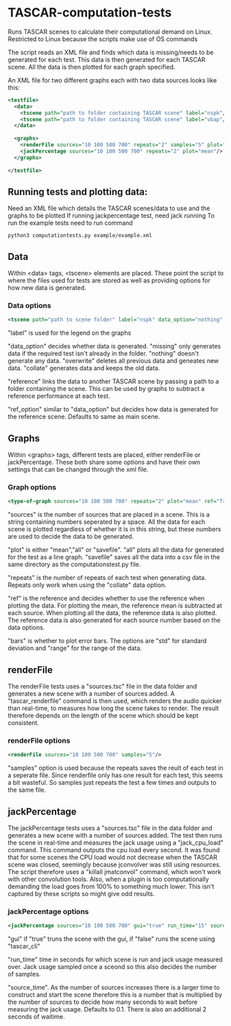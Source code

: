 # TASCAR-computation-tests
Runs TASCAR scenes to calculate their computational demand on Linux.
Restricted to Linux because the scripts make use of OS commands

The script reads an XML file and finds which data is missing/needs to be generated for each test.
This data is then generated for each TASCAR scene.
All the data is then plotted for each graph specified.

An XML file for two different graphs each with two data sources looks like this:

```xml
<testfile>
  <data>
    <tscene path="path to folder containing TASCAR scene" label="nspk"/>
    <tscene path="path to folder containing TASCAR scene" label="vbap"/>
  </data>
  
  <graphs>
    <renderFile sources="10 100 500 700" repeats="2" samples="5" plot="all"/>
    <jackPercentage sources="10 100 500 700" repeats="2" plot="mean"/>
  </graphs>
  
</testfile>
```

## Running tests and plotting data:

Need an XML file which details the TASCAR scenes/data to use and the graphs to be plotted
If running jackpercentage test, need jack running
To run the example tests need to run command

````
python3 computationtests.py example/example.xml
````

## Data
Within \<data\> tags, \<tscene\> elements are placed.
These point the script to where the files used for tests are stored as well as providing options for how new data is generated.

### Data options


````xml
<tscene path="path to scene folder" label="nspk" data_option="nothing" reference="/path to reference folder"/>
````

"label" is used for the legend on the graphs

"data_option" decides whether data is generated. "missing" only generates data if the required test isn't already in the folder. "nothing" doesn't generate any data. "overwrite" deletes all previous data and geneates new data. "collate" generates data and keeps the old data.


"reference" links the data to another TASCAR scene by passing a path to a folder containing the scene. This can be used by graphs to subtract a reference performance at each test.

"ref_option" similar to "data_option" but decides how data is generated for the reference scene. Defaults to same as main scene.


## Graphs
Within \<graphs\> tags, different tests are placed, either renderFile or jackPercentage. These both share some options and have their own settings that can be changed through the xml file.

### Graph options


````xml
<type-of-graph sources="10 100 500 700" repeats="2" plot="mean" ref="True" bars="std"/>
````

"sources" is the number of sources that are placed in a scene. This is a string containing numbers seperated by a space. All the data for each scene is plotted regardless of whether it is in this string, but these numbers are used to decide the data to be generated. 

"plot" is either "mean","all" or "savefile". "all" plots all the data for generated for the test as a line graph. "savefile" saves all the data into a csv file in the same directory as the computationstest.py file.

"repeats" is the number of repeats of each test when generating data. Repeats only work when using the "collate" data option.

"ref" is the reference and decides whether to use the reference when plotting the data. For plotting the mean, the reference mean is subtracted at each source. When plotting all the data, the reference data is also plotted. The reference data is also generated for each source number based on the data options.

"bars" is whether to plot error bars. The options are "std" for standard deviation and "range" for the range of the data.

## renderFile

The renderFile tests uses a "sources.tsc" file in the data folder and generates a new scene with a number of sources added. A "tascar_renderfile" command is then used, which renders the audio quicker than real-time, to measures how long the scene takes to render. The result therefore depends on the length of the scene which should be kept consistent. 

### renderFile options


````xml
<renderFile sources="10 100 500 700" samples="5"/>
````

"samples" option is used because the repeats saves the reult of each test in a seperate file. Since renderfile only has one result for each test, this seems a bit wasteful. So samples just repeats the test a few times and outputs to the same file.

## jackPercentage

The jackPercentage tests uses a "sources.tsc" file in the data folder and generates a new scene with a number of sources added. The test then runs the scene in real-time and measures the jack usage using a "jack_cpu_load" command. This command outputs the cpu load every second. It was found that for some scenes the CPU load would not decrease when the TASCAR scene was closed, seemingly because jconvolver was still using resources. The script therefore uses a "killall jmatconvol" command, which won't work with other convolution tools. Also, when a plugin is too computationally demanding the load goes from 100% to something much lower. This isn't captured by these scripts so might give odd results.

### jackPercentage options


````xml
<jackPercentage sources="10 100 500 700" gui="true" run_time="15" source_time="0.1" />
````
"gui" if "true" truns the scene with the gui, if "false" runs the scene using "tascar_cli"

"run_time" time in seconds for which scene is run and jack usage measured over. Jack usage sampled once a sceond so this also decides the number of samples. 

"source_time". As the number of sources increases there is a larger time to construct and start the scene therefore this is a number that is multiplied by the number of sources to decide how many seconds to wait before measuring the jack usage. Defaults to 0.1. There is also an additional 2 seconds of waitime.
